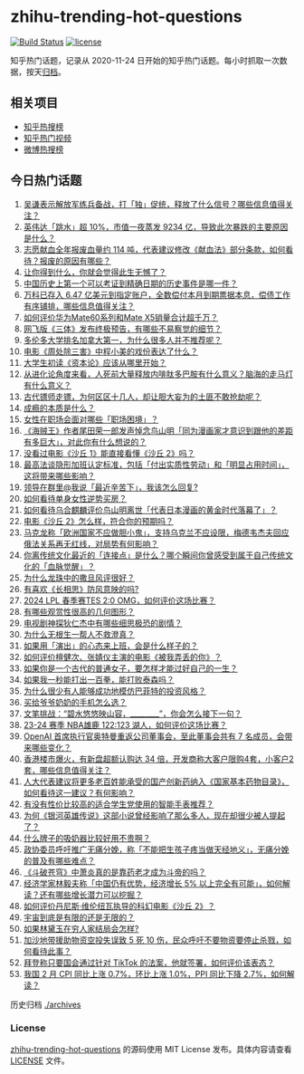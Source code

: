 # zhihu-trending-hot-questions

[![Build Status](https://github.com/justjavac/zhihu-trending-hot-questions/workflows/ci/badge.svg?branch=master)](https://github.com/justjavac/zhihu-trending-hot-questions/actions)
[![license](https://img.shields.io/github/license/justjavac/zhihu-trending-hot-questions)](https://github.com/justjavac/zhihu-trending-hot-questions/blob/master/LICENSE)

知乎热门话题，记录从 2020-11-24
日开始的知乎热门话题。每小时抓取一次数据，按天[归档](./archives)。

## 相关项目

- [知乎热搜榜](https://github.com/justjavac/zhihu-trending-top-search)
- [知乎热门视频](https://github.com/justjavac/zhihu-trending-hot-video)
- [微博热搜榜](https://github.com/justjavac/weibo-trending-hot-search)

## 今日热门话题

<!-- BEGIN -->
<!-- 最后更新时间 Sun Mar 10 2024 04:14:40 GMT+0800 (China Standard Time) -->

1. [吴谦表示解放军练兵备战，打「独」促统，释放了什么信号？哪些信息值得关注？](https://www.zhihu.com/question/647778769)
1. [英伟达「跳水」超 10%，市值一夜蒸发 9234 亿，导致此次暴跌的主要原因是什么？](https://www.zhihu.com/question/647709306)
1. [志愿献血全年报废血量约 114 吨，代表建议修改《献血法》部分条款，如何看待？报废的原因有哪些？](https://www.zhihu.com/question/647148461)
1. [让你得到什么，你就会觉得此生无憾了？](https://www.zhihu.com/question/646825151)
1. [中国历史上第一个可以考证到精确日期的历史事件是哪一件？](https://www.zhihu.com/question/644408539)
1. [万科已存入 6.47 亿美元到指定账户，全数偿付本月到期票据本息，偿债工作有序铺排，哪些信息值得关注？](https://www.zhihu.com/question/647645074)
1. [如何评价华为Mate60系列和Mate X5销量合计超千万？](https://www.zhihu.com/question/647685497)
1. [网飞版《三体》发布终极预告，有哪些不易察觉的细节？](https://www.zhihu.com/question/647554680)
1. [多伦多大学排名加拿大第一，为什么很多人并不推荐呢？](https://www.zhihu.com/question/314764524)
1. [电影《周处除三害》中程小美的戏份表达了什么？](https://www.zhihu.com/question/647215787)
1. [大学生初读《资本论》应该从哪里开始？](https://www.zhihu.com/question/647443055)
1. [从进化论角度来看，人死前大量释放内啡肽多巴胺有什么意义？脑海的走马灯有什么意义？](https://www.zhihu.com/question/639567256)
1. [古代镖师走镖，为何区区十几人，却让胆大妄为的土匪不敢抢劫呢？](https://www.zhihu.com/question/624944310)
1. [成瘾的本质是什么？](https://www.zhihu.com/question/559996334)
1. [女性在职场会面对哪些「职场困境」？](https://www.zhihu.com/question/647549067)
1. [《海贼王》作者尾田荣一郎发声悼念鸟山明「同为漫画家才意识到跟他的差距有多巨大」，对此你有什么想说的？](https://www.zhihu.com/question/647556529)
1. [没看过电影《沙丘 1》能直接看懂《沙丘 2》吗？](https://www.zhihu.com/question/647164327)
1. [最高法谈隐形加班认定标准，包括「付出实质性劳动」和「明显占用时间」，这将带来哪些影响？](https://www.zhihu.com/question/647546272)
1. [领导在群里@我说「最近辛苦下」，我该怎么回复?](https://www.zhihu.com/question/646303584)
1. [如何看待单身女性逆势买房？](https://www.zhihu.com/question/647552158)
1. [如何看待乌合麒麟评价鸟山明离世「代表日本漫画的黄金时代落幕了」？](https://www.zhihu.com/question/647599785)
1. [电影《沙丘 2》怎么样，符合你的预期吗？](https://www.zhihu.com/question/647447394)
1. [马克龙称「欧洲国家不应做胆小鬼」，支持乌克兰不应设限，梅德韦杰夫回应俄法关系再无红线，对局势有何影响？](https://www.zhihu.com/question/647703171)
1. [你离传统文化最近的「连接点」是什么？哪个瞬间你曾感受到属于自己传统文化的「血脉觉醒」？](https://www.zhihu.com/question/646640213)
1. [为什么龙珠中的撒旦风评很好？](https://www.zhihu.com/question/640430354)
1. [有喜欢《长相思》防风意映的吗?](https://www.zhihu.com/question/618028812)
1. [2024 LPL 春季赛TES 2:0 OMG，如何评价这场比赛？](https://www.zhihu.com/question/647622866)
1. [有哪些观赏性很高的几何图形？](https://www.zhihu.com/question/61696960)
1. [电视剧神探狄仁杰中有哪些细思极恐的剧情？](https://www.zhihu.com/question/380553954)
1. [为什么无根生一帮人不救澄真？](https://www.zhihu.com/question/647595466)
1. [如果用「演出」的心态来上班，会是什么样子的？](https://www.zhihu.com/question/646802850)
1. [如何评价檀健次、张婧仪主演的电影《被我弄丢的你》？](https://www.zhihu.com/question/647470370)
1. [如果你是一个古代的普通女子，要怎样才能过好自己的一生？](https://www.zhihu.com/question/632381657)
1. [如果我一秒能打出一百拳，能打败泰森吗？](https://www.zhihu.com/question/590326585)
1. [为什么很少有人能够成功地模仿巴菲特的投资风格？](https://www.zhihu.com/question/639777493)
1. [买给爷爷奶奶的手机怎么选？](https://www.zhihu.com/question/643887011)
1. [文笔挑战：“碧水悠悠映山容，________”，你会怎么接下一句？](https://www.zhihu.com/question/647693454)
1. [23-24 赛季 NBA雄鹿 122:123 湖人，如何评价这场比赛？](https://www.zhihu.com/question/647708369)
1. [OpenAI 首席执行官奥特曼重返公司董事会，至此董事会共有 7 名成员，会带来哪些变化？](https://www.zhihu.com/question/647689403)
1. [香港楼市爆火，有新盘超额认购达 34 倍，开发商称大客户限购4套，小客户2套，哪些信息值得关注？](https://www.zhihu.com/question/647539558)
1. [人大代表建议将更多老百姓能承受的国产创新药纳入《国家基本药物目录》，如何看待这一建议？有何影响？](https://www.zhihu.com/question/647555859)
1. [有没有性价比较高的适合学生党使用的智能手表推荐？](https://www.zhihu.com/question/645096593)
1. [为何《银河英雄传说》这部小说曾经影响了那么多人，现在却很少被人提起了？](https://www.zhihu.com/question/21552327)
1. [什么牌子的吸奶器比较好用不贵啊？](https://www.zhihu.com/question/432029405)
1. [政协委员呼吁推广无痛分娩，称「不能把生孩子疼当做天经地义」，无痛分娩的普及有哪些难点？](https://www.zhihu.com/question/647599573)
1. [《斗破苍穹》中萧炎真的是靠药老才成为斗帝的吗？](https://www.zhihu.com/question/325197543)
1. [经济学家林毅夫称「中国仍有优势，经济增长 5% 以上完全有可能」，如何解读？还有哪些增长潜力可以挖掘？](https://www.zhihu.com/question/647553790)
1. [如何评价丹尼斯·维伦纽瓦执导的科幻电影《沙丘 2》？](https://www.zhihu.com/question/647202668)
1. [宇宙到底是有限的还是无限的？](https://www.zhihu.com/question/348179363)
1. [如果林黛玉在穷人家结局会怎样?](https://www.zhihu.com/question/411056500)
1. [加沙地带援助物资空投失误致 5 死 10 伤，民众呼吁不要物资要停止杀戮，如何看待此事？](https://www.zhihu.com/question/647743102)
1. [拜登称只要国会通过针对 TikTok 的法案，他就签署，如何评价该表态？](https://www.zhihu.com/question/647727868)
1. [我国 2 月 CPI 同比上涨 0.7%，环比上涨 1.0%，PPI 同比下降 2.7%，如何解读？](https://www.zhihu.com/question/647705208)

<!-- END -->

历史归档 [./archives](./archives)

### License

[zhihu-trending-hot-questions](https://github.com/justjavac/zhihu-trending-hot-questions)
的源码使用 MIT License 发布。具体内容请查看 [LICENSE](./LICENSE) 文件。
